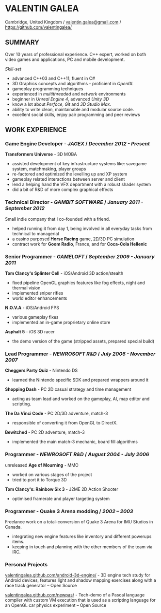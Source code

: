 ﻿# VALENTIN GALEA

Cambridge, United Kingdom / valentin.galea@gmail.com / https://github.com/valentingalea/

## SUMMARY

Over 10 years of professional experience. C++ expert, worked on both video games and applications, PC and mobile development. 

*Skill-set*
+ advanced C++03 and C++11, fluent in C#
+ 3D Graphics concepts and algorithms - proficient in _OpenGL_
+ gameplay programming techniques
+ experienced in _multithreaded_ and _network_ environments
+ beginner in _Unreal Engine 4_, advanced _Unity 3D_
+ know a lot about _Perfoce_, _Git_ and _3D Studio Max_.
+ ability to write clean, maintainable and modular source code.
+ excellent social skills, enjoy pair programming and peer reviews

## WORK EXPERIENCE

### Game Engine Developer - *JAGEX* / *December 2012 - Present*
__Transformers Universe__ - 3D MOBA
+ assisted development of key infrastructure systems like: savegame system, matchmaking, player groups
+ re-factored and optimized the levelling up and XP system
+ gameplay related interactions between server and client
+ lend a helping hand the VFX department with a robust shader system
+ did a bit of R&D of more complex graphical effects
  
### Technical Director - *GAMBIT SOFTWARE* / *January 2011 - September 2012*
Small indie company that I co-founded with a friend.
+ helped running it from day 1, being involved in all everyday tasks from technical to managerial
+ a casino purposed __Horse Racing__ game, 2D/3D PC simulation
+ contract work for __Goom Radio__, France, and for __Coca-Cola Hellenic__

### Senior Programmer - *GAMELOFT* / *September 2009 - January 2011*
__Tom Clancy's Splinter Cell__ - iOS/Android 3D action/stealth
+ fixed pipeline OpenGL graphics features like fog effects, night and thermal vision
+ implemented sniper rifles
+ world editor enhancements

__N.O.V.A__ - iOS/Android FPS
+ various gameplay fixes
+ implemented an in-game proprietary online store

__Asphalt 5__ - iOS 3D racer
+ the demo version of the game (stripped assets, prepared special build)

### Lead Programmer - *NEWROSOFT R&D* / *July 2006 - November 2007*
__Cheggers Party Quiz__ - Nintendo DS
+ learned the Nintendo specific SDK and prepared wrappers around it

__Shopping Dash__ - PC 2D casual strategy and time management
+ acting as team lead and worked on the gameplay, AI, map editor and scripting.

__The Da Vinci Code__ - PC 2D/3D adventure, match-3
+ responsible of converting it from OpenGL to DirectX.

__Bewitched__ - PC 2D adventure, match-3
+ implemented the main match-3 mechanic, board fill algorithms

### Programmer - *NEWROSOFT R&D* / *August 2004 - July 2006*
unreleased __Age of Mourning__ - MMO
+ worked on various stages of the project
+ tried to port it to Torque 3D

__Tom Clancy's: Rainbow Six 3__ - J2ME 2D Action Shooter
+ optimised framerate and player targeting system

### Programmer - Quake 3 Arena modding / *2002 – 2003*

Freelance work on a total-conversion of Quake 3 Arena for IMU Studios in Canada.
+ integrating new engine features like inventory and different powerups items.
+ keeping in touch and planning with the other members of the team via IRC.

### Personal Projects

[valentingalea.github.com/android-3d-engine/](http://valentingalea.github.io/android-3d-engine/) - 3D engine tech study for Android devices, features light and shadow mapping exercises along with a race track generator – Open Source

[valentingalea.github.com/newpas/](http://valentingalea.github.io/newpas/) - Tech-demo of a Pascal language compiler with custom VM execution that is used as a scripting language for an OpenGL car physics experiment – Open Source
